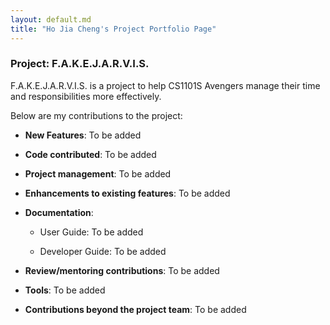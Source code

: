 ```yaml
---
layout: default.md
title: "Ho Jia Cheng's Project Portfolio Page"
---
```

### Project: F.A.K.E.J.A.R.V.I.S.

F.A.K.E.J.A.R.V.I.S. is a project to help CS1101S Avengers manage their time and responsibilities more effectively.

Below are my contributions to the project:

* **New Features**: To be added

* **Code contributed**: To be added

* **Project management**: To be added


* **Enhancements to existing features**: To be added


* **Documentation**:
  * User Guide: To be added

  * Developer Guide: To be added


* **Review/mentoring contributions**: To be added

* **Tools**: To be added

* **Contributions beyond the project team**: To be added

